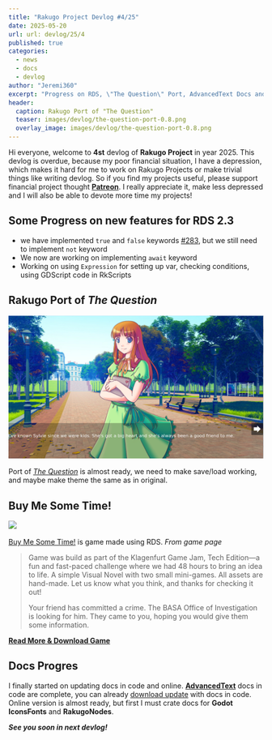 ```yaml
---
title: "Rakugo Project Devlog #4/25"
date: 2025-05-20
url: url: devlog/25/4
published: true
categories:
  - news
  - docs
  - devlog
author: "Jeremi360"
excerpt: "Progress on RDS, \"The Question\" Port, AdvancedText Docs and more"
header:
  caption: Rakugo Port of "The Question" 
  teaser: images/devlog/the-question-port-0.8.png
  overlay_image: images/devlog/the-question-port-0.8.png
---
```


Hi everyone, welcome to **4st** devlog of **Rakugo Project** in year 2025.
This devlog is overdue, because my poor financial situation, I have a depression,
which makes it hard for me to work on Rakugo Projects or make trivial things like writing devlog.
So if you find my projects useful, please support financial project thought **[Patreon]**.
I really appreciate it, make less depressed and I will also be able to devote more time my projects!

## Some Progress on new features for RDS 2.3

- we have implemented `true` and `false` keywords [#283],
  but we still need to implement `not` keyword
- We now are working on implementing `await` keyword
- Working on using `Expression` for setting up var,
  checking conditions, using GDScript code in RkScripts

## Rakugo Port of _The Question_

![](images/devlog/the-question-port-0.8.png)

Port of _[The Question]_ is almost ready,
we need to make save/load working,
and maybe make theme the same as in original.

## Buy Me Some Time!

![](https://img.itch.zone/aW1nLzIwNzA1ODY0LnBuZw==/original/ScLtjL.png)

[Buy Me Some Time!] is game made using RDS.
_From game page_

> Game was build as part of the Klagenfurt Game Jam, Tech Edition—a fun
> and fast-paced challenge where we had 48 hours to bring an idea to life.
> A simple Visual Novel with two small mini-games. All assets are hand-made.
> Let us know what you think, and thanks for checking it out!
>
> Your friend has committed a crime.
> The BASA Office of Investigation is looking for him.
> They came to you, hoping you would give them some information.

[**Read More & Download Game**][Buy Me Some Time!]

## Docs Progres

I finally started on updating docs in code and online.
**[AdvancedText]** docs in code are complete,
you can already [download update][AdvancedText] with docs in code.
Online version is almost ready, but first
I must crate docs for **Godot IconsFonts** and **RakugoNodes**.

_**See you soon in next devlog!**_

[Buy Me Some Time!]: https://emu42.itch.io/buy-me-some-time
[The Question]: https://github.com/rakugoteam/The-Question
[AdvancedText]: https://github.com/rakugoteam/AdvancedText/releases/latest
[Patreon]: https://www.patreon.com/rakguoteam
[#283]: https://github.com/rakugoteam/Rakugo-Dialogue-System/pull/283
